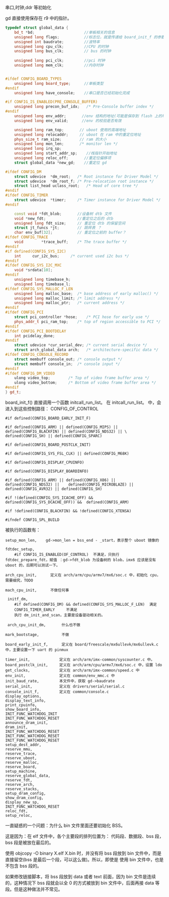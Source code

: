 串口,时钟,ddr 等初始化

gd 直接使用保存在 r9 中的指针。 

```c++
typedef struct global_data {
	bd_t *bd;                      //单板相关的信息
	unsigned long flags;           //标志位，就是传递给 board_init_f 的参数
	unsigned int baudrate;         //波特率
	unsigned long cpu_clk;		   //CPU 的时钟
	unsigned long bus_clk;         // bus 的时钟
	
	unsigned long pci_clk;         //pci 时钟
	unsigned long mem_clk;         //内存时钟


#ifdef CONFIG_BOARD_TYPES
	unsigned long board_type;      //单板类型
#endif
	unsigned long have_console;	   //串口是否已经初始化完成

#if CONFIG_IS_ENABLED(PRE_CONSOLE_BUFFER)
	unsigned long precon_buf_idx;	/* Pre-Console buffer index */
#endif
	unsigned long env_addr;		  //env 结构的地址(可能是保存到 flash 上的地址)
	unsigned long env_valid;	  //env 的校验是否有效

	unsigned long ram_top;		 // uboot 使用的高端地址
	unsigned long relocaddr;	 // uboot 在 ram 中的重定位地址
	phys_size_t ram_size;		 // ram 的大小
	unsigned long mon_len;		 /* monitor len */
	unsigned long irq_sp;		 
	unsigned long start_addr_sp;	//栈指针开始地址
	unsigned long reloc_off;       //重定位偏移项
	struct global_data *new_gd;	   //重定位 gd

#ifdef CONFIG_DM
	struct udevice	*dm_root;	/* Root instance for Driver Model */
	struct udevice	*dm_root_f;	/* Pre-relocation root instance */
	struct list_head uclass_root;	/* Head of core tree */
#endif
#ifdef CONFIG_TIMER
	struct udevice	*timer;		/* Timer instance for Driver Model */
#endif

	const void *fdt_blob;		//设备树 dtb 文件
	void *new_fdt;			 	//重定位之后的 dtb
	unsigned long fdt_size;		// 重定位 dtb 的保留空间
	struct jt_funcs *jt;		// 跳转表 ？
	char env_buf[32];		    // 重定位之前的 buffer？
#ifdef CONFIG_TRACE
	void		*trace_buff;	/* The trace buffer */
#endif
#if defined(CONFIG_SYS_I2C)
	int		cur_i2c_bus;	 /* current used i2c bus */
#endif
#ifdef CONFIG_SYS_I2C_MXC
	void *srdata[10];
#endif
	unsigned long timebase_h;
	unsigned long timebase_l;
#ifdef CONFIG_SYS_MALLOC_F_LEN
	unsigned long malloc_base;	/* base address of early malloc() */
	unsigned long malloc_limit;	/* limit address */
	unsigned long malloc_ptr;	/* current address */
#endif
#ifdef CONFIG_PCI
	struct pci_controller *hose;	/* PCI hose for early use */
	phys_addr_t pci_ram_top;	/* top of region accessible to PCI */
#endif
#ifdef CONFIG_PCI_BOOTDELAY
	int pcidelay_done;
#endif
	struct udevice *cur_serial_dev;	/* current serial device */
	struct arch_global_data arch;	/* architecture-specific data */
#ifdef CONFIG_CONSOLE_RECORD
	struct membuff console_out;	/* console output */
	struct membuff console_in;	/* console input */
#endif
#ifdef CONFIG_DM_VIDEO
	ulong video_top;		/* Top of video frame buffer area */
	ulong video_bottom;		/* Bottom of video frame buffer area */
#endif
} gd_t;
```


board_init_f() 直接调用一个函数 initcall_run_list。
在 initcall_run_list。 中，会进入到这些控制路径：
	CONFIG_OF_CONTROL

	#if defined(CONFIG_BOARD_EARLY_INIT_F)

	#if defined(CONFIG_ARM) || defined(CONFIG_MIPS) || defined(CONFIG_BLACKFIN) || defined(CONFIG_NDS32) || \
	defined(CONFIG_SH) || defined(CONFIG_SPARC)

	#if defined(CONFIG_BOARD_POSTCLK_INIT)

	#if defined(CONFIG_SYS_FSL_CLK) || defined(CONFIG_M68K)

	#if defined(CONFIG_DISPLAY_CPUINFO)

	#if defined(CONFIG_DISPLAY_BOARDINFO)

	#if defined(CONFIG_ARM) || defined(CONFIG_X86) || defined(CONFIG_NDS32) ||    defined(CONFIG_MICROBLAZE) || defined(CONFIG_AVR32) || defined(CONFIG_SH)

	#if !(defined(CONFIG_SYS_ICACHE_OFF) && defined(CONFIG_SYS_DCACHE_OFF)) &&  defined(CONFIG_ARM)

	#if !defined(CONFIG_BLACKFIN) && !defined(CONFIG_XTENSA)

	#ifndef CONFIG_SPL_BUILD

被执行的函数有：

	setup_mon_len,    gd->mon_len = bss_end - _start，表示整个 uboot 镜像的
	
	fdtdec_setup,     
		#if CONFIG_IS_ENABLED(OF_CONTROL)  不满足，只执行 fdtdec_prepare_fdt，赋值 ：gd->fdt_blob 为设备树的 blob，imx6 应该是没有 uboot 的，后期可以测试一下。  
	
	arch_cpu_init,      定义在 arch/arm/cpu/armv7/mx6/soc.c 中，初始化 cpu，需要细究，TODO
 	
	mach_cpu_init,      不做任何事
 	
	 initf_dm,           
		#if defined(CONFIG_DM) && defined(CONFIG_SYS_MALLOC_F_LEN)  满足
		CONFIG_TIMER_EARLY     不满足
		执行 dm_init_and_scan，主要是设备驱动相关的。 
 	
	 arch_cpu_init_dm,       什么也不做
	 	
 	mark_bootstage,          不做

	board_early_init_f,      定义在 board/freescale/mx6ullevk/mx6ullevk.c 中，主要设置一下 uart 的 pinmux

	timer_init,             定义在 arch/arm/imx-common/syscounter.c 中。
	board_postclk_init,     定义在 arch/arm/cpu/armv7/mx6/soc.c 中，设置 ldo
	get_clocks,             定义在 arch/arm/imx-common/speed.c 中
	env_init,               定义在 common/env_mmc.c 中
	init_baud_rate,         本文件中，获取 gd->baudrate
	serial_init,            定义在 drivers/serial/serial.c
	console_init_f,         定义在 common/console.c
	display_options,
	display_text_info,
	print_cpuinfo,
	show_board_info,
	INIT_FUNC_WATCHDOG_INIT
	INIT_FUNC_WATCHDOG_RESET
	announce_dram_init,
	dram_init,
	INIT_FUNC_WATCHDOG_RESET
	INIT_FUNC_WATCHDOG_RESET
	INIT_FUNC_WATCHDOG_RESET
	setup_dest_addr,
	reserve_mmu,
	reserve_trace,
	reserve_uboot,
	reserve_malloc,
	reserve_board,
	setup_machine,
	reserve_global_data,
	reserve_fdt,
	reserve_arch,
	reserve_stacks,
	setup_dram_config,
	show_dram_config,
	display_new_sp,
	INIT_FUNC_WATCHDOG_RESET
	reloc_fdt,
	setup_reloc,








一直疑惑的一个问题：为什么 bin 文件里面还要初始化 BSS。  

这是因为：在 elf 文件中，各个主要段的排列位置为： 代码段、数据段、bss 段，bss 段是被放在最后的。 

使用 objcopy -O binary X.elf X.bin  时，并没有将 bss 段放到 bin 文件中，而是直接留空(bss 是最后一个段，可以这么做)。所以，即使是
使用 bin 文件中，也是不包含 bss 段的。    

如果修改链接脚本，将 bss 段放到 data 或者 text 前面，因为 bin 文件是连续的，这种情况下 bss 段就会以全 0 的方式被放到
bin 文件中，后面再接 data 等段。但是这种做法并不常见。     



